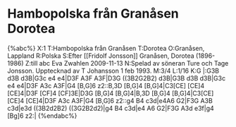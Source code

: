 # Hambopolska från Granåsen Dorotea

{%abc%}
X:1
T:Hambopolska från Granåsen
T:Dorotea
O:Granåsen, Lappland
R:Polska
S:Efter [[Fridolf Jonsson]] Granåsen, Dorotea (1896-1986)
Z:till abc Eva Zwahlen 2009-11-13
N:Spelad av söneran Ture och Tage Jonsson. Upptecknad av T Johansson 1 feb 1993.
M:3/4
L:1/16
K:G
|:G3B d3B d3B|G3c e4 e4|D3F A3F A3F|D3G ((3B2G2B2) d3B|G3B d3B d3B|G3c e4 e4|D3F A3c A3F|G4 [B,G]6 z2::B,3D [B,G]4 [B,G]4|C3[CE] [CE]4 [CE]4|D3F [CF]4 [CF]3E|D3G [B,G]4 [B,G]4|B,3D [B,G]4 [B,G]4|C3[CE] [CE]4 [CE]4|D3F A3c A3F|G4 [B,G]6 z2::g4 B4 c3d|e4A6 G2|F3G A3B c3d|e3d ((3B2d2B2) ((3G2B2d2)|g4 B4 c3d|e4 A6 G2|F3G A3d e3f|g4 [Bg]6 z2:|
{%endabc%}


